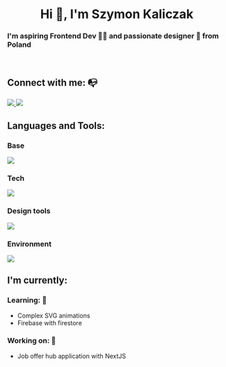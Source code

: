 
 <h1 align="center">Hi 👋, I'm Szymon Kaliczak</h1>
 
### I'm aspiring Frontend Dev 👨‍💻 and passionate designer 🎨 from Poland
 
<br/>

## Connect with me: :mailbox_with_no_mail:
 
 <a href="mailto:szymonkaliczak@gmail.com">
   <img src="https://img.shields.io/badge/Gmail-D14836?style=for-the-badge&logo=gmail&logoColor=white" />
 </a>
  
 <a href="https://www.linkedin.com/in/szymonkaliczak/">
   <img src="https://img.shields.io/badge/LinkedIn-0077B5?style=for-the-badge&logo=linkedin&logoColor=white" />
 </a>
 
## Languages and Tools:
 
### Base 
   
<img src="https://skillicons.dev/icons?i=html,css,sass,tailwind,materialui,svg"/>
 
### Tech

<img src="https://skillicons.dev/icons?i=js,ts,react,redux,nextjs,vue,firebase,git,postman"/>
 
### Design tools
 
<img src="https://skillicons.dev/icons?i=ps,ai,figma,blender" />
  
### Environment

<img src="https://skillicons.dev/icons?i=vscode,vite,visualstudio,webpack"/>


## I'm currently: 

### Learning: :open_book:
 
 - Complex SVG animations
 - Firebase with firestore
     
### Working on: :briefcase:	
  - Job offer hub application with NextJS
